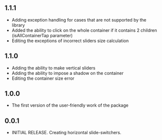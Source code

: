 ## 1.1.1

* Adding exception handling for cases that are not supported by the library
* Added the ability to click on the whole container if it contains 2 children (isAllContainerTap parameter)
* Editing the exceptions of incorrect sliders size calculation

## 1.1.0

* Adding the ability to make vertical sliders
* Adding the ability to impose a shadow on the container
* Editing the container size error

## 1.0.0

* The first version of the user-friendly work of the package

## 0.0.1

* INITIAL RELEASE. Creating horizontal slide-switchers.
